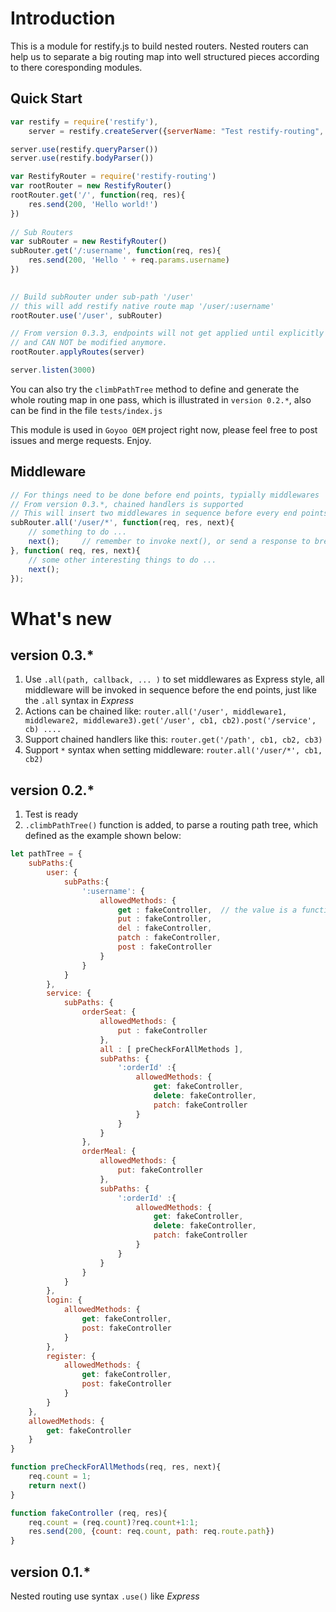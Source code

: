 Introduction
============
This is a module for restify.js to build nested routers.
Nested routers can help us to separate a big routing map into well structured pieces according to there coresponding modules.

Quick Start
-----------
```javascript
var restify = require('restify'),
    server = restify.createServer({serverName: "Test restify-routing", serverVersion: "0.1.0"})

server.use(restify.queryParser())
server.use(restify.bodyParser())

var RestifyRouter = require('restify-routing')
var rootRouter = new RestifyRouter()
rootRouter.get('/', function(req, res){
    res.send(200, 'Hello world!')
})
    
// Sub Routers
var subRouter = new RestifyRouter()
subRouter.get('/:username', function(req, res){
    res.send(200, 'Hello ' + req.params.username)
})

    
// Build subRouter under sub-path '/user'
// this will add restify native route map '/user/:username'
rootRouter.use('/user', subRouter)

// From version 0.3.3, endpoints will not get applied until explicitly call **applyRoutes**
// and CAN NOT be modified anymore.
rootRouter.applyRoutes(server)

server.listen(3000)
```

You can also try the `climbPathTree` method to define and generate the whole routing map in one pass,
which is illustrated in `version 0.2.*`, also can be find in the file `tests/index.js`

This module is used in `Goyoo OEM` project right now, please feel free to post issues and merge requests. 
Enjoy.

Middleware
----------
```javascript
// For things need to be done before end points, typially middlewares
// From version 0.3.*, chained handlers is supported
// This will insert two middlewares in sequence before every end points 
subRouter.all('/user/*', function(req, res, next){
    // something to do ...
    next();     // remember to invoke next(), or send a response to break the callback chain
}, function( req, res, next){
    // some other interesting things to do ...
    next();
});
```

What's new
==========

version 0.3.*
-------------
1. Use `.all(path, callback, ... )` to set middlewares as Express style, all middleware will be invoked in sequence before the end points, just like the `.all` syntax in *Express*
2. Actions can be chained like: `router.all('/user', middleware1, middleware2, middleware3).get('/user', cb1, cb2).post('/service', cb) ....`
3. Support chained handlers like this: `router.get('/path', cb1, cb2, cb3)`
4. Support `*` syntax when setting middleware: `router.all('/user/*', cb1, cb2)`

version 0.2.*
-------------
1. Test is ready
2. `.climbPathTree()` function is added, to parse a routing path tree, which defined as the example shown below:

```javascript
let pathTree = {
    subPaths:{
        user: {
            subPaths:{
                ':username': {
                    allowedMethods: {
                        get : fakeController,  // the value is a function to handle restify routing requests
                        put : fakeController,
                        del : fakeController,
                        patch : fakeController,
                        post : fakeController
                    }
                }
            }
        },
        service: {
            subPaths: {
                orderSeat: {
                    allowedMethods: {
                        put : fakeController
                    },
                    all : [ preCheckForAllMethods ],
                    subPaths: {
                        ':orderId' :{
                            allowedMethods: {
                                get: fakeController,
                                delete: fakeController,
                                patch: fakeController
                            }
                        }
                    }
                },
                orderMeal: {
                    allowedMethods: {
                        put: fakeController
                    },
                    subPaths: {
                        ':orderId' :{
                            allowedMethods: {
                                get: fakeController,
                                delete: fakeController,
                                patch: fakeController
                            }
                        }
                    }
                }
            }
        },
        login: {
            allowedMethods: {
                get: fakeController,
                post: fakeController
            }
        },
        register: {
            allowedMethods: {
                get: fakeController,
                post: fakeController
            }
        }
    },
    allowedMethods: {
        get: fakeController
    }
}

function preCheckForAllMethods(req, res, next){
    req.count = 1;
    return next()
}

function fakeController (req, res){
    req.count = (req.count)?req.count+1:1;
    res.send(200, {count: req.count, path: req.route.path})
}
```

version 0.1.*
-------------
Nested routing use syntax `.use()` like *Express*